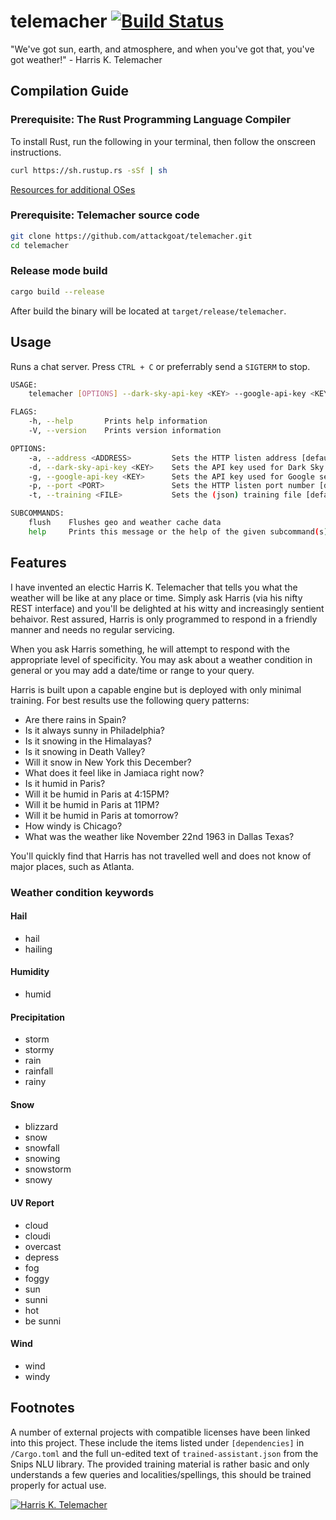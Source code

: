 # telemacher [![Build Status](https://travis-ci.org/attackgoat/telemacher.svg?branch=master)](https://travis-ci.org/attackgoat/telemacher)

"We've got sun, earth, and atmosphere, and when you've got that, you've got weather!" - Harris K. Telemacher

## Compilation Guide

### Prerequisite: The Rust Programming Language Compiler

To install Rust, run the following in your terminal, then follow the onscreen instructions.

```bash
curl https://sh.rustup.rs -sSf | sh
```

[Resources for additional OSes](https://www.rust-lang.org/en-US/install.html)

### Prerequisite: Telemacher source code

```bash
git clone https://github.com/attackgoat/telemacher.git
cd telemacher
```

### Release mode build

```bash
cargo build --release
```

After build the binary will be located at `target/release/telemacher`.

## Usage

Runs a chat server. Press `CTRL + C` or preferrably send a `SIGTERM` to stop.

```bash
USAGE:
    telemacher [OPTIONS] --dark-sky-api-key <KEY> --google-api-key <KEY> [SUBCOMMAND]

FLAGS:
    -h, --help       Prints help information
    -V, --version    Prints version information

OPTIONS:
    -a, --address <ADDRESS>         Sets the HTTP listen address [default: 0.0.0.0]
    -d, --dark-sky-api-key <KEY>    Sets the API key used for Dark Sky services
    -g, --google-api-key <KEY>      Sets the API key used for Google services
    -p, --port <PORT>               Sets the HTTP listen port number [default: 9000]
    -t, --training <FILE>           Sets the (json) training file [default: trained-assistant.json]

SUBCOMMANDS:
    flush    Flushes geo and weather cache data
    help     Prints this message or the help of the given subcommand(s)

```
## Features

I have invented an electic Harris K. Telemacher that tells you what the weather will be like at any place or time. Simply ask Harris (via his nifty REST interface) and you'll be delighted at his witty and increasingly sentient behaivor. Rest assured, Harris is only programmed to respond in a friendly manner and needs no regular servicing.

When you ask Harris something, he will attempt to respond with the appropriate level of specificity. You may ask about a weather condition in general or you may add a date/time or range to your query.

Harris is built upon a capable engine but is deployed with only minimal training. For best results use the following query patterns:

- Are there rains in Spain?
- Is it always sunny in Philadelphia?
- Is it snowing in the Himalayas?
- Is it snowing in Death Valley?
- Will it snow in New York this December?
- What does it feel like in Jamiaca right now?
- Is it humid in Paris?
- Will it be humid in Paris at 4:15PM?
- Will it be humid in Paris at 11PM?
- Will it be humid in Paris at tomorrow?
- How windy is Chicago?
- What was the weather like November 22nd 1963 in Dallas Texas?

You'll quickly find that Harris has not travelled well and does not know of major places, such as Atlanta.

### Weather condition keywords

#### Hail

- hail
- hailing

#### Humidity

- humid

#### Precipitation

- storm
- stormy
- rain
- rainfall
- rainy

#### Snow

- blizzard
- snow
- snowfall
- snowing
- snowstorm
- snowy

#### UV Report

- cloud
- cloudi
- overcast
- depress
- fog
- foggy
- sun
- sunni
- hot
- be sunni

#### Wind

- wind
- windy

## Footnotes

A number of external projects with compatible licenses have been linked into this project. These include the items listed under `[dependencies]` in `/Cargo.toml` and the full un-edited text of `trained-assistant.json` from the Snips NLU library. The provided training material is rather basic and only understands a few queries and localities/spellings, this should be trained properly for actual use.

[![Harris K. Telemacher](http://img.youtube.com/vi/JwhiB4YY640/0.jpg)](http://www.youtube.com/watch?v=JwhiB4YY640)